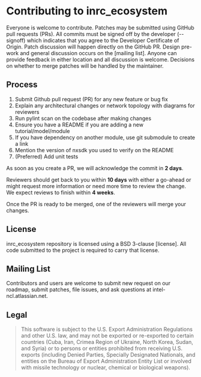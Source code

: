 # Contributing to inrc_ecosystem

Everyone is welcome to contribute. Patches may be submitted using GitHub pull
requests (PRs). All commits must be signed off by the developer (--signoff)
which indicates that you agree to the Developer Certificate of Origin.  Patch
discussion will happen directly on the GitHub PR. Design pre-work and general
discussion occurs on the [mailing list]. Anyone can provide feedback in either
location and all discussion is welcome. Decisions on whether to merge patches
will be handled by the maintainer.

## Process

1. Submit Github pull request (PR) for any new feature or bug fix
2. Explain any architectural changes or network topology with diagrams for reviewers
3. Run pylint scan on the codebase after making changes
4. Ensure you have a README if you are adding a new tutorial/model/module
5. If you have dependency on another module, use git submodule to create a link
6. Mention the version of nxsdk you used to verify on the README
7. (Preferred) Add unit tests

As soon as you create a PR, we will acknowledge the commit in __2 days__.

Reviewers should get back to you within __10 days__ with either a go-ahead or might
request more information or need more time to review the change. We expect reviews 
to finish within __4 weeks__.

Once the PR is ready to be merged, one of the reviewers will merge your changes.

## License

inrc_ecosystem repository is licensed using a BSD 3-clause [license]. All 
code submitted to the project is required to carry that license.

## Mailing List

Contributors and users are welcome to submit new request on our roadmap, submit
patches, file issues, and ask questions at intel-ncl.atlassian.net.

## Legal

> This software is subject to the U.S. Export Administration Regulations and
> other U.S. law, and may not be exported or re-exported to certain countries
> (Cuba, Iran, Crimea Region of Ukraine, North Korea, Sudan, and Syria) or to
> persons or entities prohibited from receiving U.S. exports (including
> Denied Parties, Specially Designated Nationals, and entities on the Bureau
> of Export Administration Entity List or involved with missile technology or
> nuclear, chemical or biological weapons).

